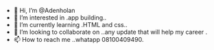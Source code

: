 - 👋 Hi, I’m @Adenholan
- 👀 I’m interested in .app building..
- 🌱 I’m currently learning .HTML and css..
- 💞️ I’m looking to collaborate on ..any update that will help my career  .
- 📫 How to reach me ..whatapp 08100409490.

<!---
Adenholan/Adenholan is a ✨ special ✨ repository because its `README.md` (this file) appears on your GitHub profile.
You can click the Preview link to take a look at your changes.
--->
